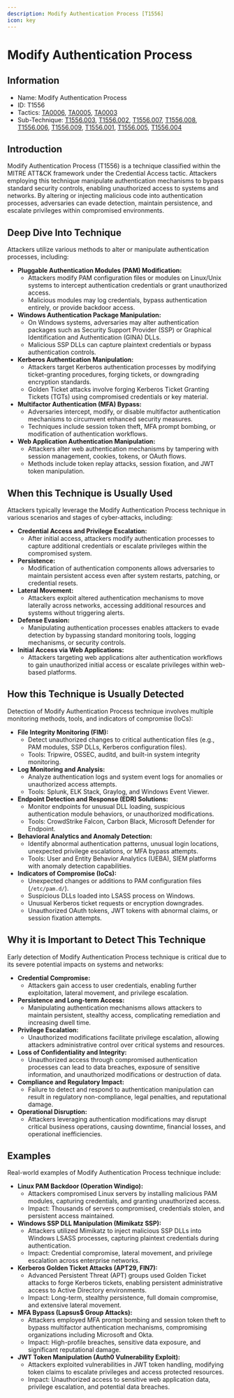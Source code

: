 ```yaml
---
description: Modify Authentication Process [T1556]
icon: key
---
```


# Modify Authentication Process

## Information

* Name: Modify Authentication Process
* ID: T1556
* Tactics: [TA0006](../), [TA0005](../../ta0005/), [TA0003](../../ta0003/)
* Sub-Technique: [T1556.003](t1556.003.md), [T1556.002](t1556.002.md), [T1556.007](t1556.007.md), [T1556.008](t1556.008.md), [T1556.006](t1556.006.md), [T1556.009](t1556.009.md), [T1556.001](t1556.001.md), [T1556.005](t1556.005.md), [T1556.004](t1556.004.md)

## Introduction

Modify Authentication Process (T1556) is a technique classified within the MITRE ATT\&CK framework under the Credential Access tactic. Attackers employing this technique manipulate authentication mechanisms to bypass standard security controls, enabling unauthorized access to systems and networks. By altering or injecting malicious code into authentication processes, adversaries can evade detection, maintain persistence, and escalate privileges within compromised environments.

## Deep Dive Into Technique

Attackers utilize various methods to alter or manipulate authentication processes, including:

* **Pluggable Authentication Modules (PAM) Modification:**
  * Attackers modify PAM configuration files or modules on Linux/Unix systems to intercept authentication credentials or grant unauthorized access.
  * Malicious modules may log credentials, bypass authentication entirely, or provide backdoor access.
* **Windows Authentication Package Manipulation:**
  * On Windows systems, adversaries may alter authentication packages such as Security Support Provider (SSP) or Graphical Identification and Authentication (GINA) DLLs.
  * Malicious SSP DLLs can capture plaintext credentials or bypass authentication controls.
* **Kerberos Authentication Manipulation:**
  * Attackers target Kerberos authentication processes by modifying ticket-granting procedures, forging tickets, or downgrading encryption standards.
  * Golden Ticket attacks involve forging Kerberos Ticket Granting Tickets (TGTs) using compromised credentials or key material.
* **Multifactor Authentication (MFA) Bypass:**
  * Adversaries intercept, modify, or disable multifactor authentication mechanisms to circumvent enhanced security measures.
  * Techniques include session token theft, MFA prompt bombing, or modification of authentication workflows.
* **Web Application Authentication Manipulation:**
  * Attackers alter web authentication mechanisms by tampering with session management, cookies, tokens, or OAuth flows.
  * Methods include token replay attacks, session fixation, and JWT token manipulation.

## When this Technique is Usually Used

Attackers typically leverage the Modify Authentication Process technique in various scenarios and stages of cyber-attacks, including:

* **Credential Access and Privilege Escalation:**
  * After initial access, attackers modify authentication processes to capture additional credentials or escalate privileges within the compromised system.
* **Persistence:**
  * Modification of authentication components allows adversaries to maintain persistent access even after system restarts, patching, or credential resets.
* **Lateral Movement:**
  * Attackers exploit altered authentication mechanisms to move laterally across networks, accessing additional resources and systems without triggering alerts.
* **Defense Evasion:**
  * Manipulating authentication processes enables attackers to evade detection by bypassing standard monitoring tools, logging mechanisms, or security controls.
* **Initial Access via Web Applications:**
  * Attackers targeting web applications alter authentication workflows to gain unauthorized initial access or escalate privileges within web-based platforms.

## How this Technique is Usually Detected

Detection of Modify Authentication Process technique involves multiple monitoring methods, tools, and indicators of compromise (IoCs):

* **File Integrity Monitoring (FIM):**
  * Detect unauthorized changes to critical authentication files (e.g., PAM modules, SSP DLLs, Kerberos configuration files).
  * Tools: Tripwire, OSSEC, auditd, and built-in system integrity monitoring.
* **Log Monitoring and Analysis:**
  * Analyze authentication logs and system event logs for anomalies or unauthorized access attempts.
  * Tools: Splunk, ELK Stack, Graylog, and Windows Event Viewer.
* **Endpoint Detection and Response (EDR) Solutions:**
  * Monitor endpoints for unusual DLL loading, suspicious authentication module behaviors, or unauthorized modifications.
  * Tools: CrowdStrike Falcon, Carbon Black, Microsoft Defender for Endpoint.
* **Behavioral Analytics and Anomaly Detection:**
  * Identify abnormal authentication patterns, unusual login locations, unexpected privilege escalations, or MFA bypass attempts.
  * Tools: User and Entity Behavior Analytics (UEBA), SIEM platforms with anomaly detection capabilities.
* **Indicators of Compromise (IoCs):**
  * Unexpected changes or additions to PAM configuration files (`/etc/pam.d/`).
  * Suspicious DLLs loaded into LSASS process on Windows.
  * Unusual Kerberos ticket requests or encryption downgrades.
  * Unauthorized OAuth tokens, JWT tokens with abnormal claims, or session fixation attempts.

## Why it is Important to Detect This Technique

Early detection of Modify Authentication Process technique is critical due to its severe potential impacts on systems and networks:

* **Credential Compromise:**
  * Attackers gain access to user credentials, enabling further exploitation, lateral movement, and privilege escalation.
* **Persistence and Long-term Access:**
  * Manipulating authentication mechanisms allows attackers to maintain persistent, stealthy access, complicating remediation and increasing dwell time.
* **Privilege Escalation:**
  * Unauthorized modifications facilitate privilege escalation, allowing attackers administrative control over critical systems and resources.
* **Loss of Confidentiality and Integrity:**
  * Unauthorized access through compromised authentication processes can lead to data breaches, exposure of sensitive information, and unauthorized modifications or destruction of data.
* **Compliance and Regulatory Impact:**
  * Failure to detect and respond to authentication manipulation can result in regulatory non-compliance, legal penalties, and reputational damage.
* **Operational Disruption:**
  * Attackers leveraging authentication modifications may disrupt critical business operations, causing downtime, financial losses, and operational inefficiencies.

## Examples

Real-world examples of Modify Authentication Process technique include:

* **Linux PAM Backdoor (Operation Windigo):**
  * Attackers compromised Linux servers by installing malicious PAM modules, capturing credentials, and granting unauthorized access.
  * Impact: Thousands of servers compromised, credentials stolen, and persistent access maintained.
* **Windows SSP DLL Manipulation (Mimikatz SSP):**
  * Attackers utilized Mimikatz to inject malicious SSP DLLs into Windows LSASS processes, capturing plaintext credentials during authentication.
  * Impact: Credential compromise, lateral movement, and privilege escalation across enterprise networks.
* **Kerberos Golden Ticket Attacks (APT29, FIN7):**
  * Advanced Persistent Threat (APT) groups used Golden Ticket attacks to forge Kerberos tickets, enabling persistent administrative access to Active Directory environments.
  * Impact: Long-term, stealthy persistence, full domain compromise, and extensive lateral movement.
* **MFA Bypass (Lapsus$ Group Attacks):**
  * Attackers employed MFA prompt bombing and session token theft to bypass multifactor authentication mechanisms, compromising organizations including Microsoft and Okta.
  * Impact: High-profile breaches, sensitive data exposure, and significant reputational damage.
* **JWT Token Manipulation (Auth0 Vulnerability Exploit):**
  * Attackers exploited vulnerabilities in JWT token handling, modifying token claims to escalate privileges and access protected resources.
  * Impact: Unauthorized access to sensitive web application data, privilege escalation, and potential data breaches.
